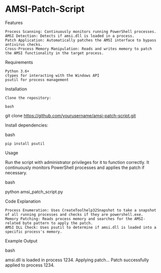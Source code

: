 # AMSI-Patch-Script

Features

    Process Scanning: Continuously monitors running PowerShell processes.
    AMSI Detection: Detects if amsi.dll is loaded in a process.
    Patch Application: Automatically patches the AMSI interface to bypass antivirus checks.
    Cross-Process Memory Manipulation: Reads and writes memory to patch the AMSI functionality in the target process.

Requirements

    Python 3.6+
    ctypes for interacting with the Windows API
    psutil for process management

Installation

    Clone the repository:

    bash

git clone https://github.com/yourusername/amsi-patch-script.git

Install dependencies:

bash

    pip install psutil

Usage

Run the script with administrator privileges for it to function correctly. It continuously monitors PowerShell processes and applies the patch if necessary.

bash

python amsi_patch_script.py

Code Explanation

    Process Enumeration: Uses CreateToolhelp32Snapshot to take a snapshot of all running processes and checks if they are powershell.exe.
    Memory Patching: Reads process memory and searches for the AMSI-related byte pattern to apply the patch.
    AMSI DLL Check: Uses psutil to determine if amsi.dll is loaded into a specific process's memory.

Example Output

bash

amsi.dll is loaded in process 1234. Applying patch...
Patch successfully applied to process 1234.

